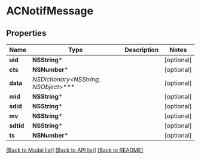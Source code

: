# ACNotifMessage

## Properties
Name | Type | Description | Notes
------------ | ------------- | ------------- | -------------
**uid** | **NSString*** |  | [optional] 
**cts** | **NSNumber*** |  | [optional] 
**data** | **NSDictionary&lt;NSString*, NSObject*&gt;*** |  | [optional] 
**mid** | **NSString*** |  | [optional] 
**sdid** | **NSString*** |  | [optional] 
**mv** | **NSString*** |  | [optional] 
**sdtid** | **NSString*** |  | [optional] 
**ts** | **NSNumber*** |  | [optional] 

[[Back to Model list]](../README.md#documentation-for-models) [[Back to API list]](../README.md#documentation-for-api-endpoints) [[Back to README]](../README.md)


